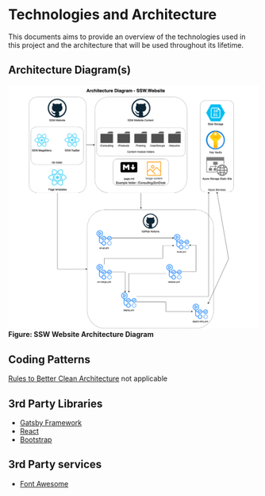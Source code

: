 # Technologies and Architecture

This documents aims to provide an overview of the technologies used in this project and the architecture that will be used throughout its lifetime.

## Architecture Diagram(s)

![SSW-Website-Architecture-v2](architechture-diagrams/SSW-Website-Architecture-v2.png)
**Figure: SSW Website Architecture Diagram**

## Coding Patterns

[Rules to Better Clean Architecture](https://www.ssw.com.au/rules/rules-to-better-clean-architecture) not applicable

## 3rd Party Libraries 

- [Gatsby Framework](https://www.gatsbyjs.com/)
- [React](https://reactjs.org/)
- [Bootstrap](https://getbootstrap.com/)

## 3rd Party services

- [Font Awesome](https://fontawesome.com/)
